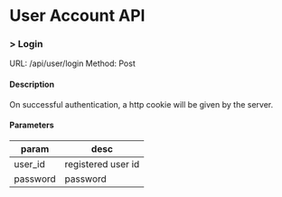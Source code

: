 # User Account API

### > Login
URL: /api/user/login
Method: Post

#### Description

On successful authentication, a http cookie will be given by the server.

#### Parameters

|param|desc|
|---|---|
|user_id|registered user id|
|password|password|

